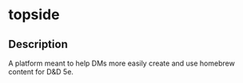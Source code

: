 # topside
## Description
A platform meant to help DMs more easily create and use homebrew content for D&D 5e. 
